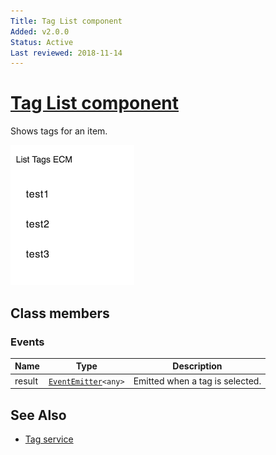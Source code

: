 ```yaml
---
Title: Tag List component
Added: v2.0.0
Status: Active
Last reviewed: 2018-11-14
---
```


# [Tag List component](../../../lib/content-services/src/lib/tag/tag-list/tag-list.component.ts "Defined in tag-list.component.ts")

Shows tags for an item.

![Custom columns](../../docassets/images/tag2.png)

## Class members

### Events

| Name | Type | Description |
| ---- | ---- | ----------- |
| result | [`EventEmitter`](https://angular.io/api/core/EventEmitter)`<any>` | Emitted when a tag is selected. |

## See Also

-   [Tag service](../services/tag.service.md)
